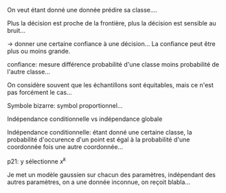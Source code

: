 

On veut étant donné une donnée prédire sa classe....

Plus la décision est proche de la frontière, plus la décision est sensible au bruit...

-> donner une certaine confiance à une décision... La confiance peut être plus ou moins grande.

confiance: mesure différence probabilité d'une classe moins probabilité de l'autre classe...


On considère souvent que les échantillons sont équitables, mais ce n'est pas forcément le cas...

Symbole bizarre: symbol proportionnel...


Indépendance conditionnelle vs indépendance globale

Indépendance conditionnelle: étant donné une certaine classe, la probabilité d'occurence d'un point est égal à la probabilité d'une coordonnée fois une autre coordonnée...


p21: y sélectionne $x^k$

Je met un modèle gaussien sur chacun des paramètres, indépendant des autres paramètres, on a une donnée inconnue, on reçoit blabla...
